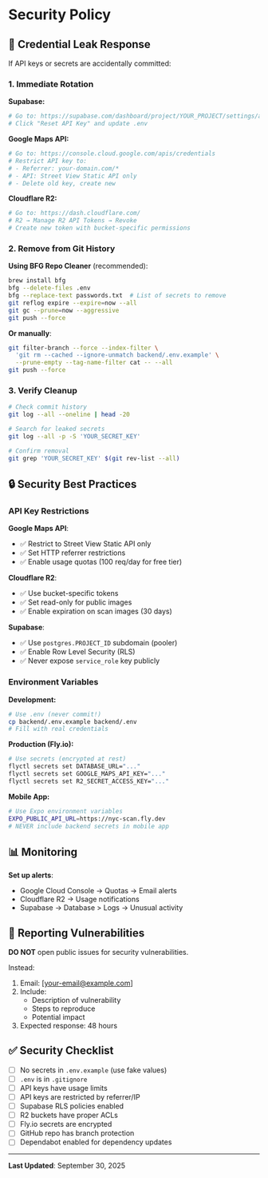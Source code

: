 # Security Policy

## 🚨 Credential Leak Response

If API keys or secrets are accidentally committed:

### 1. Immediate Rotation

**Supabase:**
```bash
# Go to: https://supabase.com/dashboard/project/YOUR_PROJECT/settings/api
# Click "Reset API Key" and update .env
```

**Google Maps API:**
```bash
# Go to: https://console.cloud.google.com/apis/credentials
# Restrict API key to:
# - Referrer: your-domain.com/*
# - API: Street View Static API only
# - Delete old key, create new
```

**Cloudflare R2:**
```bash
# Go to: https://dash.cloudflare.com/
# R2 → Manage R2 API Tokens → Revoke
# Create new token with bucket-specific permissions
```

### 2. Remove from Git History

**Using BFG Repo Cleaner** (recommended):
```bash
brew install bfg
bfg --delete-files .env
bfg --replace-text passwords.txt  # List of secrets to remove
git reflog expire --expire=now --all
git gc --prune=now --aggressive
git push --force
```

**Or manually**:
```bash
git filter-branch --force --index-filter \
  'git rm --cached --ignore-unmatch backend/.env.example' \
  --prune-empty --tag-name-filter cat -- --all
git push --force
```

### 3. Verify Cleanup

```bash
# Check commit history
git log --all --oneline | head -20

# Search for leaked secrets
git log --all -p -S 'YOUR_SECRET_KEY'

# Confirm removal
git grep 'YOUR_SECRET_KEY' $(git rev-list --all)
```

## 🔒 Security Best Practices

### API Key Restrictions

**Google Maps API**:
- ✅ Restrict to Street View Static API only
- ✅ Set HTTP referrer restrictions
- ✅ Enable usage quotas (100 req/day for free tier)

**Cloudflare R2**:
- ✅ Use bucket-specific tokens
- ✅ Set read-only for public images
- ✅ Enable expiration on scan images (30 days)

**Supabase**:
- ✅ Use `postgres.PROJECT_ID` subdomain (pooler)
- ✅ Enable Row Level Security (RLS)
- ✅ Never expose `service_role` key publicly

### Environment Variables

**Development:**
```bash
# Use .env (never commit!)
cp backend/.env.example backend/.env
# Fill with real credentials
```

**Production (Fly.io):**
```bash
# Use secrets (encrypted at rest)
flyctl secrets set DATABASE_URL="..."
flyctl secrets set GOOGLE_MAPS_API_KEY="..."
flyctl secrets set R2_SECRET_ACCESS_KEY="..."
```

**Mobile App:**
```bash
# Use Expo environment variables
EXPO_PUBLIC_API_URL=https://nyc-scan.fly.dev
# NEVER include backend secrets in mobile app
```

## 📊 Monitoring

**Set up alerts**:
- Google Cloud Console → Quotas → Email alerts
- Cloudflare R2 → Usage notifications
- Supabase → Database > Logs → Unusual activity

## 🐛 Reporting Vulnerabilities

**DO NOT** open public issues for security vulnerabilities.

Instead:
1. Email: [your-email@example.com]
2. Include:
   - Description of vulnerability
   - Steps to reproduce
   - Potential impact
3. Expected response: 48 hours

## ✅ Security Checklist

- [ ] No secrets in `.env.example` (use fake values)
- [ ] `.env` is in `.gitignore`
- [ ] API keys have usage limits
- [ ] API keys are restricted by referrer/IP
- [ ] Supabase RLS policies enabled
- [ ] R2 buckets have proper ACLs
- [ ] Fly.io secrets are encrypted
- [ ] GitHub repo has branch protection
- [ ] Dependabot enabled for dependency updates

---

**Last Updated**: September 30, 2025
